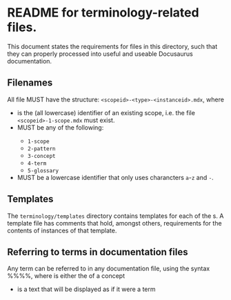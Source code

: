 # README for terminology-related files.

This document states the requirements for files in this directory, such that they can properly processed into useful and useable Docusaurus documentation.

## Filenames

All file MUST have the structure: `<scopeid>-<type>-<instanceid>.mdx`, where

- <scopeid> is the (all lowercase) identifier of an existing scope, i.e. the file `<scopeid>-1-scope.mdx` must exist.
- <type> MUST be any of the following:
  - `1-scope`
  - `2-pattern`
  - `3-concept`
  - `4-term`
  - `5-glossary`
- <instanceid> MUST be a lowercase identifier that only uses charancters `a`-`z` and `-`.

## Templates

The `terminology/templates` directory contains templates for each of the <type>s. A template file has comments that hold, amongst others, requirements for the contents of instances of that template.

## Referring to terms in documentation files

Any term can be referred to in any documentation file, using the syntax %%<termref>%%, where <termref> is either the <conceptid> of a concept

- <sometext> is a text that will be displayed as if it were a term

